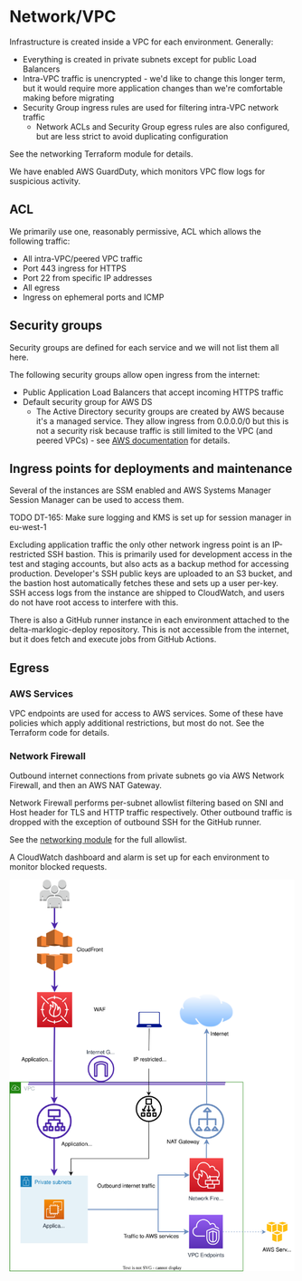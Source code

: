 # Network/VPC

Infrastructure is created inside a VPC for each environment. Generally:

* Everything is created in private subnets except for public Load Balancers
* Intra-VPC traffic is unencrypted - we'd like to change this longer term, but it would require more application changes than we're comfortable making before migrating
* Security Group ingress rules are used for filtering intra-VPC network traffic
  * Network ACLs and Security Group egress rules are also configured, but are less strict to avoid duplicating configuration

See the networking Terraform module for details.

We have enabled AWS GuardDuty, which monitors VPC flow logs for suspicious activity.

## ACL

We primarily use one, reasonably permissive, ACL which allows the following traffic:

* All intra-VPC/peered VPC traffic
* Port 443 ingress for HTTPS
* Port 22 from specific IP addresses
* All egress
* Ingress on ephemeral ports and ICMP

## Security groups

Security groups are defined for each service and we will not list them all here.

The following security groups allow open ingress from the internet:

* Public Application Load Balancers that accept incoming HTTPS traffic
* Default security group for AWS DS
  * The Active Directory security groups are created by AWS because it's a managed service. They allow ingress from 0.0.0.0/0 but this is not a security risk because traffic is still limited to the VPC (and peered VPCs) - see [AWS documentation](https://docs.aws.amazon.com/directoryservice/latest/admin-guide/ms_ad_getting_started_what_gets_created.html) for details.

## Ingress points for deployments and maintenance

Several of the instances are SSM enabled and AWS Systems Manager Session Manager can be used to access them.

TODO DT-165: Make sure logging and KMS is set up for session manager in eu-west-1

Excluding application traffic the only other network ingress point is an IP-restricted SSH bastion.
This is primarily used for development access in the test and staging accounts, but also acts as a backup method for accessing production.
Developer's SSH public keys are uploaded to an S3 bucket, and the bastion host automatically fetches these and sets up a user per-key.  
SSH access logs from the instance are shipped to CloudWatch, and users do not have root access to interfere with this.

There is also a GitHub runner instance in each environment attached to the delta-marklogic-deploy repository.
This is not accessible from the internet, but it does fetch and execute jobs from GitHub Actions.

## Egress

### AWS Services

VPC endpoints are used for access to AWS services.
Some of these have policies which apply additional restrictions, but most do not.
See the Terraform code for details.

### Network Firewall

Outbound internet connections from private subnets go via AWS Network Firewall, and then an AWS NAT Gateway.

Network Firewall performs per-subnet allowlist filtering based on SNI and Host header for TLS and HTTP traffic respectively.
Other outbound traffic is dropped with the exception of outbound SSH for the GitHub runner.

See the [networking module](../../terraform/modules/networking/main.tf) for the full allowlist.

A CloudWatch dashboard and alarm is set up for each environment to monitor blocked requests.

![Network ingress and egress diagram](../diagrams/Network_ingress_and_egress.drawio.svg)
